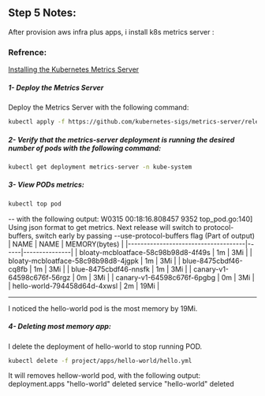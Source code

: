 ## Step 5 Notes:
After provision aws infra plus apps, i install k8s metrics server :
### Refrence:
[Installing the Kubernetes Metrics Server](https://docs.aws.amazon.com/eks/latest/userguide/metrics-server.html)

##### 1- Deploy the Metrics Server
Deploy the Metrics Server with the following command:
```sh
kubectl apply -f https://github.com/kubernetes-sigs/metrics-server/releases/latest/download/components.yaml
```

##### 2- Verify that the metrics-server deployment is running the desired number of pods with the following command:

```sh
kubectl get deployment metrics-server -n kube-system
```

#####  3- View PODs metrics:
```sh
kubectl top pod
```
-- with the following output:
W0315 00:18:16.808457    9352 top_pod.go:140] Using json format to get metrics. Next release will switch to protocol-buffers, switch early by passing --use-protocol-buffers flag
(Part of output)
| NAME                                | NAME | MEMORY(bytes) |
|-------------------------------------|------|---------------|
| bloaty-mcbloatface-58c98b98d8-4f49s | 1m   | 3Mi           |
| bloaty-mcbloatface-58c98b98d8-4jgpk | 1m   | 3Mi           |
| blue-8475cbdf46-cq8fb               | 1m   | 3Mi           |
| blue-8475cbdf46-nnsfk               | 1m   | 3Mi           |
| canary-v1-64598c676f-56rgz          | 0m   | 3Mi           |
| canary-v1-64598c676f-6pgbg          | 0m   | 3Mi           |
| hello-world-794458d64d-4xwsl        | 2m   | 19Mi          |


----------------------------------------------------
I noticed the hello-world pod is the most memory by 19Mi.

#####  4- Deleting most memory app:
I delete the deployment of hello-world to stop running POD.
```sh
kubectl delete -f project/apps/hello-world/hello.yml
```

It will removes hellow-world pod, with the following output:
deployment.apps "hello-world" deleted
service "hello-world" deleted
